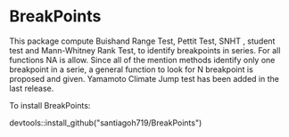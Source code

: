# BreakPoints

This package compute Buishand Range Test, Pettit Test, SNHT , student test and Mann-Whitney Rank Test, to identify breakpoints in series. For all functions NA is allow. Since all of the mention methods identify only one breakpoint in a serie, a general function to look for N breakpoint is proposed and given. Yamamoto Climate Jump test has been added in the last release.


To install BreakPoints:

devtools::install_github("santiagoh719/BreakPoints")
